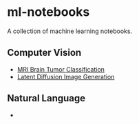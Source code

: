 # ml-notebooks
A collection of machine learning notebooks.

## Computer Vision
- [MRI Brain Tumor Classification](https://github.com/hayden-donnelly/ml-notebooks/blob/main/mri_brain_tumor_classification.ipynb)
- [Latent Diffusion Image Generation](https://github.com/hayden-donnelly/ml-notebooks/blob/main/mri_brain_tumor_classification.ipynb)

## Natural Language
- []()
